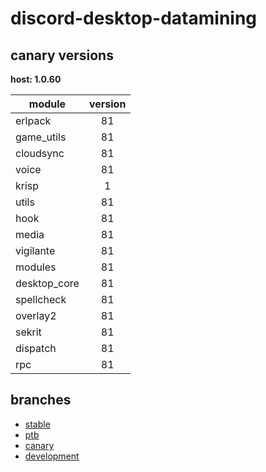 # discord-desktop-datamining

## canary versions

**host: 1.0.60**

| module | version |
| ------ | :-----: |
| erlpack | 81 |
| game_utils | 81 |
| cloudsync | 81 |
| voice | 81 |
| krisp | 1 |
| utils | 81 |
| hook | 81 |
| media | 81 |
| vigilante | 81 |
| modules | 81 |
| desktop_core | 81 |
| spellcheck | 81 |
| overlay2 | 81 |
| sekrit | 81 |
| dispatch | 81 |
| rpc | 81 |

## branches

- [stable](https://github.com/OpenAsar/discord-desktop-datamining/tree/stable)
- [ptb](https://github.com/OpenAsar/discord-desktop-datamining/tree/ptb)
- [canary](https://github.com/OpenAsar/discord-desktop-datamining/tree/canary)
- [development](https://github.com/OpenAsar/discord-desktop-datamining/tree/development)